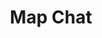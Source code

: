 ---
title: "Map Chat"
description: "Application to unlock insights from Google Maps and others (simply AI + Google Maps)"
coverImage:
  src: "/src/content/project/media/mapchat-screenshot.png"
  alt: "Map Chat screenshot"
projectUrl: "https://mapchat-red.vercel.app"
technologies: ["LLM", "Map", "FastAPI", "NextJS"]
order: 1
--- 